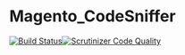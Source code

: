 Magento_CodeSniffer
===================

[![Build Status](https://api.travis-ci.org/adam-paterson/Magento_CodeSniffer.png?branch=master)](http://travis-ci.org/adam-paterson/Magento_CodeSniffer)[![Scrutinizer Code Quality](https://scrutinizer-ci.com/g/adam-paterson/Magento_CodeSniffer/badges/quality-score.png?b=master)](https://scrutinizer-ci.com/g/adam-paterson/Magento_CodeSniffer/?branch=master)
